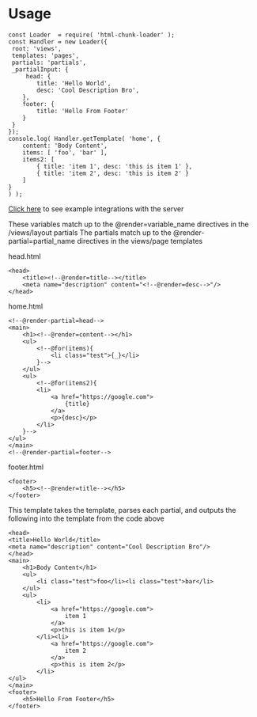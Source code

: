 # Usage

    const Loader  = require( 'html-chunk-loader' );
    const Handler = new Loader({
     root: 'views',
     templates: 'pages',
     partials: 'partials',
     _partialInput: {
         head: {
            title: 'Hello World',
            desc: 'Cool Description Bro',
        },
        footer: {
            title: 'Hello From Footer'
        }
     }
    });
    console.log( Handler.getTemplate( 'home', { 
        content: 'Body Content', 
        items: [ 'foo', 'bar' ], 
        items2: [ 
            { title: 'item 1', desc: 'this is item 1' }, 
            { title: 'item 2', desc: 'this is item 2' } 
        ] 
    } 
    ) );
    
[Click here](https://github.com/abschill/html-chunk-loader/tree/master/examples) to see example integrations with the server

These variables match up to the @render=variable_name directives in the /views/layout partials
The partials match up to the @render-partial=partial_name directives in the views/page templates

head.html

    <head>
        <title><!--@render=title--></title>
        <meta name="description" content="<!--@render=desc-->"/>
    </head>

home.html

    <!--@render-partial=head-->
    <main>
        <h1><!--@render=content--></h1>
        <ul>
            <!--@for(items){
                <li class="test">{_}</li>    
            }-->
        </ul>
        <ul>
            <!--@for(items2){
            <li>
                <a href="https://google.com">
                    {title}
                </a>
                <p>{desc}</p>
            </li>
        }-->
    </ul>
    </main>
    <!--@render-partial=footer-->

footer.html

    <footer>
        <h5><!--@render=title--></h5>
    </footer>

This template takes the template, parses each partial, and outputs the following into the template from the code above

    <head>
    <title>Hello World</title>
    <meta name="description" content="Cool Description Bro"/>
    </head>
    <main>
        <h1>Body Content</h1>
        <ul>
            <li class="test">foo</li><li class="test">bar</li>
        </ul>
        <ul>
            <li>
                <a href="https://google.com">      
                    item 1
                </a>
                <p>this is item 1</p>
            </li><li>
                <a href="https://google.com">      
                    item 2
                </a>
                <p>this is item 2</p>
            </li>
    </ul>
    </main>
    <footer>
        <h5>Hello From Footer</h5>
    </footer>